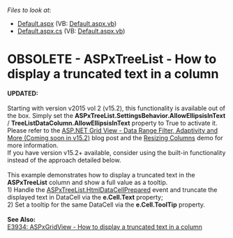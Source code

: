 <!-- default file list -->
*Files to look at*:

* [Default.aspx](./CS/WebSite/Default.aspx) (VB: [Default.aspx.vb](./VB/WebSite/Default.aspx.vb))
* [Default.aspx.cs](./CS/WebSite/Default.aspx.cs) (VB: [Default.aspx.vb](./VB/WebSite/Default.aspx.vb))
<!-- default file list end -->
# OBSOLETE - ASPxTreeList - How to display a truncated text in a column


<p><strong>UPDATED:<br><br></strong>Starting with version v2015 vol 2 (v15.2), this functionality is available out of the box. Simply set the <strong>ASPxTreeList.SettingsBehavior.AllowEllipsisInText</strong> / <strong>TreeListDataColumn.AllowEllipsisInText</strong> property to True to activate it. Please refer to the <a href="https://community.devexpress.com/blogs/aspnet/archive/2015/11/10/asp-net-grid-view-data-range-filter-adaptivity-and-more-coming-soon-in-v15-2.aspx">ASP.NET Grid View - Data Range Filter, Adaptivity and More (Coming soon in v15.2)</a> blog post and the <a href="http://demos.devexpress.com/ASPxTreeListDemos/Shaping/ColumnResizing.aspx">Resizing Columns</a> demo for more information.<br>If you have version v15.2+ available, consider using the built-in functionality instead of the approach detailed below.<br><br>This example demonstrates how to display a truncated text in the <strong>ASPxTreeList</strong> column and show a full value as a tooltip.<br>1) Handle the <a href="http://documentation.devexpress.com/#AspNet/DevExpressWebASPxTreeListASPxTreeList_HtmlDataCellPreparedtopic"><u>ASPxTreeList.HtmlDataCellPrepared</u></a> event and truncate the displayed text in DataCell via the <strong>e.Cell.Text</strong> property;<br>2) Set a tooltip for the same DataCell via the <strong>e.Cell.ToolTip</strong> property.<br><br><strong>See Also: <br></strong><a href="https://www.devexpress.com/Support/Center/p/E3934">E3934: ASPxGridView - How to display a truncated text in a column</a></p>

<br/>


